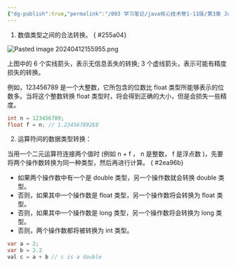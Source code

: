 ```yaml
---
{"dg-publish":true,"permalink":"/003 学习笔记/java核心技术卷1-11版/第3章 Java的基本程序设计结构/3.5 运算符/3.5.3 数值类型之间的转换/","dgPassFrontmatter":true,"created":"2024-04-12T15:58:22.797+08:00","updated":"2024-06-01T10:43:12.267+08:00"}
---
```


1. 数值类型之间的合法转换。
{ #255a04}


![Pasted image 20240412155955.png](/img/user/$/$Sys999%20Attachment/Pasted%20image%2020240412155955.png)

上图中的 6 个实线箭头，表示无信息丢失的转换; 3 个虚线箭头，表示可能有精度损失的转换。

例如，123456789 是一个大整数，它所包含的位数比 float 类型所能够表示的位数多。当将这个整数转换 float 类型时，将会得到正确的大小，但是会损失一些精度。

```java
int n = 123456789;
float f = n; // 1.234567892E8
```

2. 运算符间的数据类型转换：

当用一个二元运算符连接两个值时 (例如 n + f ， n 是整数， f 是浮点数 )，先要将两个操作数转换为同一种类型，然后再进行计算。
{ #2ea96b}


- 如果两个操作数中有一个是 double 类型，另一个操作数就会转换 double 类型。
- 否则，如果其中一个操作数是 float 类型，另一个操作数将会转换为 float 类型。
- 否则，如果其中一个操作数是 long 类型，另一个操作数将会转换为 long 类型。
- 否则，两个操作数都将被转换为 int 类型。

```java
var a = 2;  
var b = 2.2  
val c = a + b // c is a double
```